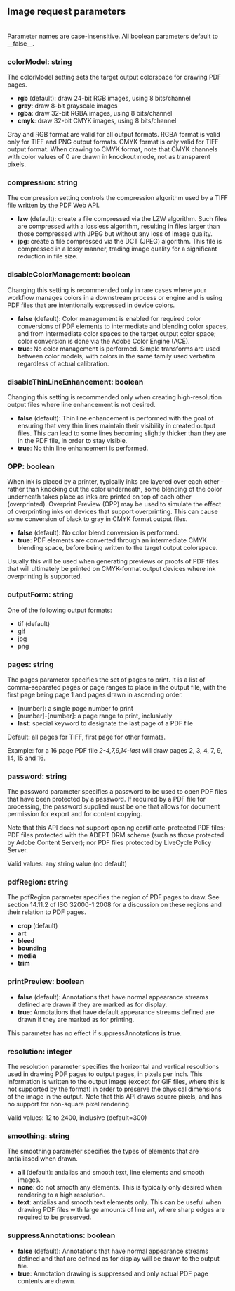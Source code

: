 <!-- use Mou to export .../doc/html/image/parameters.html from this document -->

## Image request parameters
<br>
Parameter names are case-insensitive.
All boolean parameters default to __false__.

### <a id="colorModel">colorModel</a>: string
The colorModel setting sets the target output colorspace for drawing PDF pages.

* __rgb__ (default): draw 24-bit RGB images, using 8 bits/channel
* __gray__: draw 8-bit grayscale images
* __rgba__: draw 32-bit RGBA images, using 8 bits/channel
* __cmyk__: draw 32-bit CMYK images, using 8 bits/channel

Gray and RGB format are valid for all output formats. RGBA format is valid only for TIFF and PNG output formats. CMYK format is only valid for TIFF output format. When drawing to CMYK format, note that CMYK channels with color values of 0 are drawn in knockout mode, not as transparent pixels.

### <a id="compression">compression</a>: string
The compression setting controls the compression algorithm used by a TIFF file written by the PDF Web API.

* __lzw__ (default): create a file compressed via the LZW algorithm. Such files are compressed with a lossless algorithm, resulting in files larger than those compressed with JPEG but without any loss of image quality.
* __jpg__: create a file compressed via the DCT (JPEG) algorithm. This file is compressed in a lossy manner, trading image quality for a significant reduction in file size.

### <a id="disableColorManagement">disableColorManagement</a>: boolean
Changing this setting is recommended only in rare cases where your workflow manages colors in a downstream process or engine and is using PDF files that are intentionally expressed in device colors.

* __false__ (default): Color management is enabled for required color conversions of PDF elements to intermediate and blending color spaces, and from intermediate color spaces to the target output color space; color conversion is done via the Adobe Color Engine (ACE).
* __true__: No color management is performed. Simple transforms are used between color models, with colors in the same family used verbatim regardless of actual calibration.

### <a id="disableThinLineEnhancement">disableThinLineEnhancement</a>: boolean
Changing this setting is recommended only when creating high-resolution output files where line enhancement is not desired.

* __false__ (default): Thin line enhancement is performed with the goal of ensuring that very thin lines maintain their visibility in created output files. This can lead to some lines becoming slightly thicker than they are in the PDF file, in order to stay visible.
* __true__: No thin line enhancement is performed.

### <a id="OPP">OPP</a>: boolean
When ink is placed by a printer, typically inks are layered over each other - rather than knocking out the color underneath, some blending of the color underneath takes place as inks are printed on top of each other (overprinted). Overprint Preview (OPP) may be used to simulate the effect of overprinting inks on devices that support overprinting. This can cause some conversion of black to gray in CMYK format output files.

* __false__ (default): No color blend conversion is performed.
* __true__: PDF elements are converted through an intermediate CMYK blending space, before being written to the target output colorspace.

Usually this will be used when generating previews or proofs of PDF files that will ultimately be printed on CMYK-format output devices where ink overprinting is supported.

### <a id="outputForm">outputForm</a>: string
One of the following output formats:

* tif (default)
* gif
* jpg
* png

### <a id="pages">pages</a>: string
The pages parameter specifies the set of pages to print. It is a list of comma-separated pages or page ranges to place in the output file, with the first page being page 1 and pages drawn in ascending order.

* [number]: a single page number to print
* [number]-[number]: a page range to print, inclusively
* __last__: special keyword to designate the last page of a PDF file

Default: all pages for TIFF, first page for other formats.

Example: for a 16 page PDF file _2-4,7,9,14-last_ will draw pages 2, 3, 4, 7, 9, 14, 15 and 16.

### <a id="password">password</a>: string
The password parameter specifies a password to be used to open PDF files that have been protected by a password. If required by a PDF file for processing, the password supplied must be one that allows for document permission for export and for content copying.

Note that this API does not support opening certificate-protected PDF files; PDF files protected with the ADEPT DRM scheme (such as those protected by Adobe Content Server); nor PDF files protected by LiveCycle Policy Server.

Valid values: any string value (no default)

### <a id="pdfRegion">pdfRegion</a>: string
The pdfRegion parameter specifies the region of PDF pages to draw. See section 14.11.2 of ISO 32000-1:2008 for a discussion on these regions and their relation to PDF pages.

* __crop__ (default)
* __art__
* __bleed__
* __bounding__
* __media__
* __trim__

### <a id="printPreview">printPreview</a>: boolean
* __false__ (default): Annotations that have normal appearance streams defined are drawn if they are marked as for display.
* __true__: Annotations that have default appearance streams defined are drawn if they are marked as for printing.

This parameter has no effect if suppressAnnotations is __true__.

### <a id="resolution">resolution</a>: integer
The resolution parameter specifies the horizontal and vertical resoultions used in drawing PDF pages to output pages, in pixels per inch. This information is written to the output image (except for GIF files, where this is not supported by the format) in order to preserve the physical dimensions of the image in the output. Note that this API draws square pixels, and has no support for non-square pixel rendering.

Valid values: 12 to 2400, inclusive (default=300)

### <a id="smoothing">smoothing</a>: string
The smoothing parameter specifies the types of elements that are antialiased when drawn.

* __all__ (default): antialias and smooth text, line elements and smooth images.
* __none__: do not smooth any elements. This is typically only desired when rendering to a high resolution.
* __text__: antialias and smooth text elements only. This can be useful when drawing PDF files with large amounts of line art, where sharp edges are required to be preserved.

### <a id="suppressAnnotations">suppressAnnotations</a>: boolean
* __false__ (default): Annotations that have normal appearance streams defined and that are defined as for display will be drawn to the output file.
* __true__: Annotation drawing is suppressed and only actual PDF page contents are drawn.

